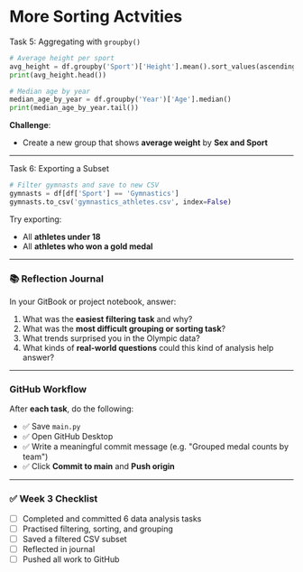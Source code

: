 # More Sorting Actvities

Task 5: Aggregating with `groupby()`

```python
# Average height per sport
avg_height = df.groupby('Sport')['Height'].mean().sort_values(ascending=False)
print(avg_height.head())

# Median age by year
median_age_by_year = df.groupby('Year')['Age'].median()
print(median_age_by_year.tail())
```

**Challenge**:

* Create a new group that shows **average weight** by **Sex and Sport**

***

Task 6: Exporting a Subset

```python
# Filter gymnasts and save to new CSV
gymnasts = df[df['Sport'] == 'Gymnastics']
gymnasts.to_csv('gymnastics_athletes.csv', index=False)
```

Try exporting:

* All **athletes under 18**
* All **athletes who won a gold medal**

***

### 📚 Reflection Journal

In your GitBook or project notebook, answer:

1. What was the **easiest filtering task** and why?
2. What was the **most difficult grouping or sorting task**?
3. What trends surprised you in the Olympic data?
4. What kinds of **real-world questions** could this kind of analysis help answer?

***

### GitHub Workflow

After **each task**, do the following:

* ✅ Save `main.py`
* ✅ Open GitHub Desktop
* ✅ Write a meaningful commit message (e.g. "Grouped medal counts by team")
* ✅ Click **Commit to main** and **Push origin**

***

### ✅ Week 3 Checklist

* [ ] Completed and committed 6 data analysis tasks
* [ ] Practised filtering, sorting, and grouping
* [ ] Saved a filtered CSV subset
* [ ] Reflected in journal
* [ ] Pushed all work to GitHub
